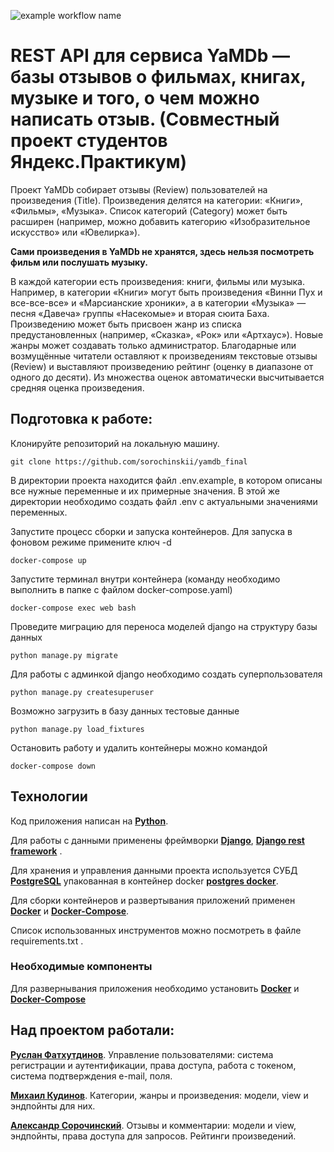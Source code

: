 ![example workflow name](https://github.com/sorochinskii/yamdb_final/workflows/Yamdb%20workflow/badge.svg)



# REST API для сервиса YaMDb — базы отзывов о фильмах, книгах, музыке и того, о чем можно написать отзыв. (Совместный проект студентов Яндекс.Практикум)

Проект YaMDb собирает отзывы (Review) пользователей на произведения (Title). Произведения делятся на категории: «Книги», «Фильмы», «Музыка». Список категорий (Category) может быть расширен (например, можно добавить категорию «Изобразительное искусство» или «Ювелирка»).

**Сами произведения в YaMDb не хранятся, здесь нельзя посмотреть фильм или послушать музыку.**

В каждой категории есть произведения: книги, фильмы или музыка. Например, в категории «Книги» могут быть произведения «Винни Пух и все-все-все» и «Марсианские хроники», а в категории «Музыка» — песня «Давеча» группы «Насекомые» и вторая сюита Баха. Произведению может быть присвоен жанр из списка предустановленных (например, «Сказка», «Рок» или «Артхаус»). Новые жанры может создавать только администратор.
Благодарные или возмущённые читатели оставляют к произведениям текстовые отзывы (Review) и выставляют произведению рейтинг (оценку в диапазоне от одного до десяти). Из множества оценок автоматически высчитывается средняя оценка произведения.

## Подготовка к работе:

Клонируйте репозиторий на локальную машину.

```
git clone https://github.com/sorochinskii/yamdb_final

```

В директории проекта находится файл .env.example, в котором описаны все нужные переменные и их примерные значения. В этой же директории необходимо создать файл .env с актуальными значениями переменных.

Запустите процесс сборки и запуска контейнеров. Для запуска в фоновом режиме примените ключ -d

```
docker-compose up

```

Запустите терминал внутри контейнера (команду необходимо выполнить в папке с файлом docker-compose.yaml)

```
docker-compose exec web bash

```

Проведите миграцию для переноса моделей django на структуру базы данных

```
python manage.py migrate

```

Для работы с админкой django необходимо создать суперпользователя

```
python manage.py createsuperuser

```

Возможно загрузить в базу данных тестовые данные

```
python manage.py load_fixtures

```

Остановить работу и удалить контейнеры можно командой

```
docker-compose down

```

## Технологии

Код приложения написан на **[Python](https://www.python.org/)**. 

Для работы с данными применены фреймворки **[Django](https://www.djangoproject.com/)**, **[Django rest framework](https://www.django-rest-framework.org/)** . 

Для хранения и управления данными проекта используется СУБД **[PostgreSQL](https://www.postgresql.org/)** упакованная в контейнер docker **[postgres docker](https://hub.docker.com/_/postgres)**.

Для сборки контейнеров и развертывания приложений применен **[Docker](https://www.docker.com/)** и **[Docker-Compose](https://docs.docker.com/compose/)**.

Список использованных инструментов можно посмотреть в файле requirements.txt .

### Необходимые компоненты

Для развернывания приложения необходимо установить **[Docker](https://docs.docker.com/engine/install/)** и **[Docker-Compose](https://docs.docker.com/compose/install/)**

## Над проектом работали:

**[Руслан Фатхутдинов](github.com/RuslanFatkhutdinov)**. Управление пользователями: система регистрации и аутентификации, права доступа, работа с токеном, система подтверждения e-mail, поля.

**[Михаил Кудинов](https://github.com/kudinov-prog)**. Категории, жанры и произведения: модели, view и эндпойнты для них.

**[Александр Сорочинский](https://github.com/sorochinskii)**. Отзывы и комментарии: модели и view, эндпойнты, права доступа для запросов. Рейтинги произведений.
